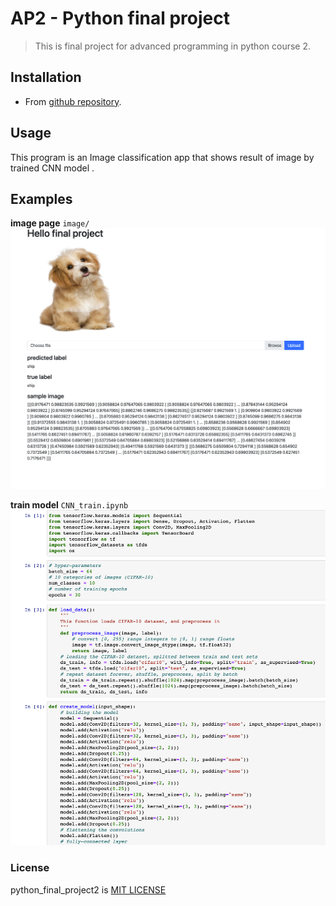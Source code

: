 # AP2 - Python  final project 

> This is final project for advanced programming in python course 2.

## Installation

- From [github repository](https://github.com/kuroye/python_final_project2.git).

## Usage

This program is an Image classification app that shows result of image by trained CNN model .

## Examples

**image page** `image/`
<img src="./static/screenshots/index_page.png">

**train model** `CNN_train.ipynb`
<img src="./static/screenshots/cnn_train.png">




### License

python_final_project2 is [MIT LICENSE](./LICENSE)

